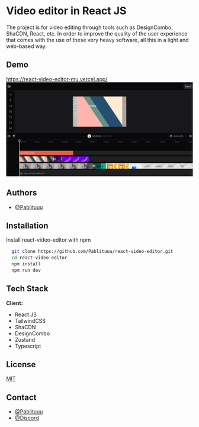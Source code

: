 # Video editor in React JS

The project is for video editing through tools such as DesignCombo, ShaCDN, React, etc. In order to improve the quality of the user experience that comes with the use of these very heavy software, all this in a light and web-based way.

## Demo

https://react-video-editor-mu.vercel.app/
![Logo](image/image.png)

## Authors

- [@Pablituuu](https://www.github.com/Pablituuu)

## Installation

Install react-video-editor with npm

```bash
  git clone https://github.com/Pablituuu/react-video-editor.git
  cd react-video-editor
  npm install
  npm run dev
```

## Tech Stack

**Client:**

- React JS
- TailwindCSS
- ShaCDN
- DesignCombo
- Zustand
- Typescript

## License

[MIT](https://choosealicense.com/licenses/mit/)

## Contact

- [@Pablituuu](https://www.github.com/Pablituuu)
- [@Discord](https://discord.gg/nJHPtgKP)
